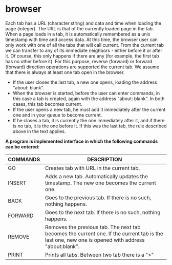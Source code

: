 # browser

Each tab has a URL (character string) and data and time when loading the page (integer). The URL is that of the currently loaded page in the tab. When a page loads in a tab, it is automatically remembered as a unix timestamp with time and access data.
At this time, the browser user can only work with one of all the tabs that will call current. From the current tab we can transfer to any of its immediate neighbors - either before it or after it. Of course, this only happens if there are any (for example, the first tab has no other before it). For this purpose, reverse (forward) or forward (forward) direction operations are supported the current tab.
We assume that there is always at least one tab open in the browser. 
- If the user closes the last tab, a new one opens, loading the address "about: blank".
- When the browser is started, before the user can enter commands, in this case a tab is created, again with the address "about: blank". In both cases, this tab becomes current.
- If the user opens a new tab, he must add it immediately after the current one and in your queue to become current.
- If he closes a tab, it is currently the one immediately after it, and if there is no tab, it is the one before it. If this was the last tab, the rule described above in the text applies.
 
 **A program is implemented interface in which the following commands can be entered:**

| COMMANDS  | DESCRIPTION |
| ------------- | ------------- |
| GO <url>  | Creates tab with URL <url> in the current tab.|
| INSERT <url>  | Adds a new tab. Automatically updates the timestamp. The new one becomes the current one. |
| BACK | Goes to the previous tab. If there is no such, nothing happens.|
| FORWARD | Goes to the next tab. If there is no such, nothing happens.|
| REMOVE | Removes the previous tab. The next tab becomes the current one. If the current tab is the last one, new one is opened with address "about:blank".|
| PRINT | Prints all tabs. Between two tab there is a ">"|



 

